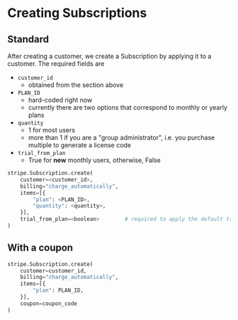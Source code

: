 # Creating Subscriptions

## Standard

After creating a customer, we create a Subscription by applying it to a customer. The required fields are 

* `customer_id`
    - obtained from the section above
* `PLAN_ID`
    - hard-coded right now
    - currently there are two options that correspond to monthly or yearly plans
* `quantity`
    - 1 for most users
    - more than 1 if you are a "group administrator", i.e. you purchase multiple to generate a license code
* `trial_from_plan`
    - True for **new** monthly users, otherwise, False

```python
stripe.Subscription.create(
    customer=<customer_id>,
    billing="charge_automatically",
    items=[{
        "plan": <PLAN_ID>,
        "quantity": <quantity>,
    }],
    trial_from_plan=<boolean>        # required to apply the default trial period 
)
```

## With a coupon

```python
stripe.Subscription.create(
    customer=customer_id,
    billing="charge_automatically",
    items=[{
        "plan": PLAN_ID,
    }],
    coupon=coupon_code
)
```